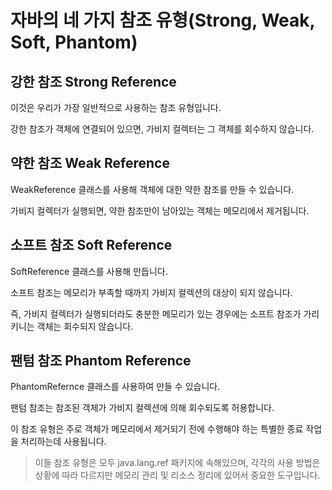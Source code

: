 # 자바의 네 가지 참조 유형(Strong, Weak, Soft, Phantom)

## 강한 참조 Strong Reference

이것은 우리가 가장 일반적으로 사용하는 참조 유형입니다.

강한 참조가 객체에 연결되어 있으면, 가비지 컬렉터는 그 객체를 회수하지 않습니다.

## 약한 참조 Weak Reference

WeakReference 클래스를 사용해 객체에 대한 약한 참조를 만들 수 있습니다.

가비지 컬렉터가 실행되면, 약한 참조만이 남아있는 객체는 메모리에서 제거됩니다.

## 소프트 참조 Soft Reference

SoftReference 클래스를 사용해 만듭니다. 

소프트 참조는 메모리가 부족할 때까지 가비지 컬렉션의 대상이 되지 않습니다.

즉, 가비지 컬렉터가 실행되더라도 충분한 메모리가 있는 경우에는 소프트 참조가 가리키니는 객체는 회수되지 않습니다.

## 팬텀 참조 Phantom Reference

PhantomRefernce 클래스를 사용하여 만들 수 있습니다. 

팬텀 참조는 참조된 객체가 가비지 컬렉션에 의해 회수되도록 허용합니다.

이 참조 유형은 주로 객체가 메모리에서 제거되기 전에 수행해야 하는 특별한 종료 작업을 처리하는데 사용됩니다.

> 이들 참조 유형은 모두 java.lang.ref 패키지에 속해있으며, 각각의 사용 방법은 상황에 따라 다르지만 메모리 관리 및 리소스 정리에 있어서 중요한 도구입니다.

